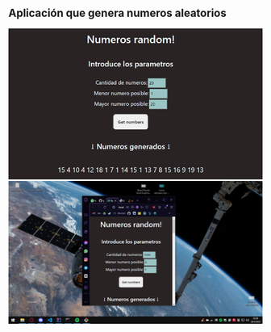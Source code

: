 ## Aplicación que genera numeros aleatorios ##

![alt text](./capturas/captura1.jpg)
![alt text](./capturas/captura2.png)